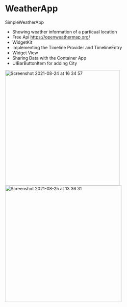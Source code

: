 # WeatherApp
SimpleWeatherApp

- Showing weather information of a particual location
- Free Api https://openweathermap.org/
- WidgetKit
- Implementing the Timeline Provider and TimelineEntry
- Widget View
-  Sharing Data with the Container App
-  UIBarButtonItem for adding City




<img width="374" alt="Screenshot 2021-08-24 at 16 34 57" src="https://user-images.githubusercontent.com/48089787/130636903-7de03e0c-f937-40da-9de0-ad2834f25592.png"><img width="379" alt="Screenshot 2021-08-25 at 13 36 31" src="https://user-images.githubusercontent.com/48089787/130784191-cc089604-9d42-4da4-9c11-715144c313ee.png">
